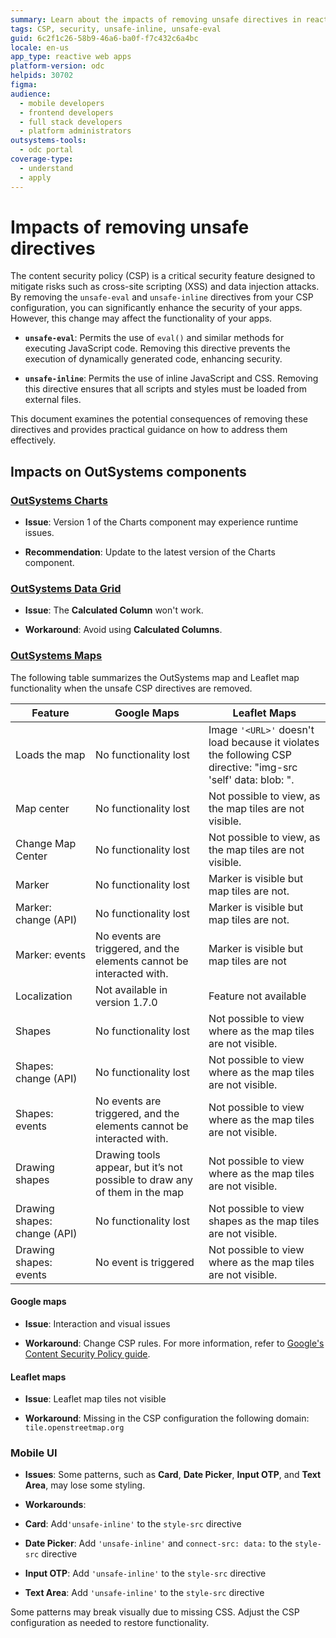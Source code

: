 ```yaml
---
summary: Learn about the impacts of removing unsafe directives in reactive web apps
tags: CSP, security, unsafe-inline, unsafe-eval
guid: 6c2f1c26-58b9-46a6-ba0f-f7c432c6a4bc
locale: en-us
app_type: reactive web apps
platform-version: odc
helpids: 30702
figma:
audience:
  - mobile developers
  - frontend developers
  - full stack developers
  - platform administrators
outsystems-tools:
  - odc portal
coverage-type:
  - understand
  - apply
---
```


# Impacts of removing unsafe directives

The content security policy (CSP) is a critical security feature designed to mitigate risks such as cross-site scripting (XSS) and data injection attacks. By removing the `unsafe-eval` and `unsafe-inline` directives from your CSP configuration, you can significantly enhance the security of your apps. However, this change may affect the functionality of your apps.

* **`unsafe-eval`**: Permits the use of `eval()` and similar methods for executing JavaScript code. Removing this directive prevents the execution of dynamically generated code, enhancing security.

* **`unsafe-inline`**: Permits the use of inline JavaScript and CSS. Removing this directive ensures that all scripts and styles must be loaded from external files.

This document examines the potential consequences of removing these directives and provides practical guidance on how to address them effectively.

## Impacts on OutSystems components

### [OutSystems Charts](../reference/apis/chart-intro.md)

* **Issue**: Version 1 of the Charts component may experience runtime issues.

* **Recommendation**: Update to the latest version of the Charts component.

### [OutSystems Data Grid](../building-apps/ui/patterns/interaction/data-grid/data-grid-overview.md)

* **Issue**: The **Calculated Column**  won't work.

* **Workaround**: Avoid using **Calculated Columns**.

### [OutSystems Maps](../building-apps/ui/patterns/interaction/map/intro.md)

The following table summarizes the OutSystems map and Leaflet map functionality when the unsafe CSP directives are removed.

| Feature                      | Google Maps | Leaflet Maps |
|------------------------------|-------------|--------------|
| Loads the map | No functionality lost  |Image ``'<URL>'`` doesn't load because it violates the following CSP directive: "img-src 'self' data: blob: ". |
| Map center |  No functionality lost |Not possible to view, as the map tiles are not visible. |
| Change Map Center | No functionality lost |Not possible to view, as the map tiles are not visible. |
| Marker | No functionality lost  |Marker is visible but map tiles are not. |
| Marker: change (API)| No functionality lost |Marker is visible but map tiles are not. |
| Marker: events | No events are triggered, and the elements cannot be interacted with. | Marker is visible but map tiles are not |
| Localization |Not available in version 1.7.0 | Feature not available |
| Shapes | No functionality lost |Not possible to view where as the map tiles are not visible. |
| Shapes: change (API) | No functionality lost  |Not possible to view where as the map tiles are not visible. |
| Shapes: events |No events are triggered, and the elements cannot be interacted with. | Not possible to view where as the map tiles are not visible. |
| Drawing shapes |Drawing tools appear, but it’s not possible to draw any of them in the map | Not possible to view where as the map tiles are not visible. |
| Drawing shapes: change (API) |  No functionality lost|Not possible to view shapes as the map tiles are not visible. |
| Drawing shapes: events |No event is triggered |  Not possible to view where as the map tiles are not visible. |

#### Google maps

* **Issue**: Interaction and visual issues

* **Workaround**: Change CSP rules. For more information, refer to [Google's Content Security Policy guide](https://developers.google.com/maps/documentation/javascript/content-security-policy#example).

#### Leaflet maps

* **Issue**: Leaflet map tiles not visible

* **Workaround**: Missing in the CSP configuration the following domain: ``tile.openstreetmap.org``

### Mobile UI

* **Issues**: Some patterns, such as **Card**, **Date Picker**, **Input OTP**, and **Text Area**, may lose some styling.

* **Workarounds**:

* **Card**: Add`'unsafe-inline'` to the `style-src` directive

* **Date Picker**: Add `'unsafe-inline'` and `connect-src: data:` to the `style-src` directive

* **Input OTP**: Add `'unsafe-inline'` to the `style-src` directive

* **Text Area**: Add `'unsafe-inline'` to the `style-src` directive

Some patterns may break visually due to missing CSS. Adjust the CSP configuration as needed to restore functionality.

